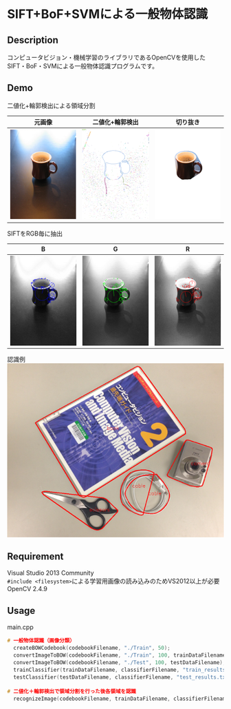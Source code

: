 SIFT+BoF+SVMによる一般物体認識
====

## Description
コンピュータビジョン・機械学習のライブラリであるOpenCVを使用した
SIFT・BoF・SVMによる一般物体認識プログラムです。

## Demo
二値化+輪郭検出による領域分割

|元画像|二値化+輪郭検出|切り抜き|  
|----|:----:|----|  
|![Original](/examples/frame_0.png)  |![Binary](/examples/frame_0_contours.png) |![Clipped](/examples/frame_0_0_cup.png)| 

SIFTをRGB毎に抽出  

|B|G|R|  
|----|:----:|----|  
|![B](/examples/frame_0_0_SIFT_B.png) |![G](/examples/frame_0_0_SIFT_G.png) |![R](/examples/frame_0_0_SIFT_R.png)|  

認識例  
![EX](/examples/frame_1_result.png)

## Requirement
Visual Studio 2013 Community  
`#include <filesystem>`による学習用画像の読み込みのためVS2012以上が必要
OpenCV 2.4.9  

## Usage
main.cpp
```cpp
# 一般物体認識（画像分類）
  createBOWCodebook(codebookFilename, "./Train", 50);
  convertImageToBOW(codebookFilename, "./Train", 100, trainDataFilename);
  convertImageToBOW(codebookFilename, "./Test", 100, testDataFilename);
  trainClassifier(trainDataFilename, classifierFilename, "train_results.txt");
  testClassifier(testDataFilename, classifierFilename, "test_results.txt");

# 二値化＋輪郭検出で領域分割を行った後各領域を認識
  recognizeImage(codebookFilename, trainDataFilename, classifierFilename, image, false);
```
